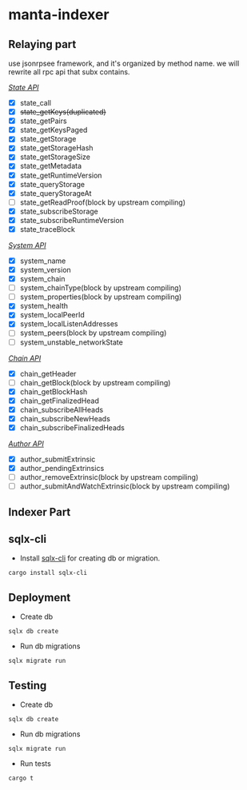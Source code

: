 # manta-indexer

## Relaying part

use jsonrpsee framework, and it's organized by method name.
we will rewrite all rpc api that subx contains.

*[State API](https://github.com/paritytech/substrate/blob/master/client/rpc-api/src/state/mod.rs)*

+ [x] state_call
+ [x] ~~state_getKeys(duplicated)~~
+ [x] state_getPairs
+ [x] state_getKeysPaged
+ [x] state_getStorage
+ [x] state_getStorageHash
+ [x] state_getStorageSize
+ [x] state_getMetadata
+ [x] state_getRuntimeVersion
+ [x] state_queryStorage
+ [x] state_queryStorageAt
+ [ ] state_getReadProof(block by upstream compiling)
+ [x] state_subscribeStorage
+ [x] state_subscribeRuntimeVersion
+ [x] state_traceBlock

*[System API](https://github.com/paritytech/substrate/blob/master/client/rpc-api/src/system/mod.rs#L33)*

+ [x] system_name
+ [x] system_version
+ [x] system_chain
+ [ ] system_chainType(block by upstream compiling)
+ [ ] system_properties(block by upstream compiling)
+ [x] system_health
+ [x] system_localPeerId
+ [x] system_localListenAddresses
+ [ ] system_peers(block by upstream compiling)
+ [ ] system_unstable_networkState

*[Chain API](https://github.com/paritytech/substrate/blob/master/client/rpc-api/src/chain/mod.rs#L27)*

+ [x] chain_getHeader
+ [ ] chain_getBlock(block by upstream compiling)
+ [x] chain_getBlockHash
+ [x] chain_getFinalizedHead
+ [x] chain_subscribeAllHeads
+ [x] chain_subscribeNewHeads
+ [x] chain_subscribeFinalizedHeads

*[Author API](https://github.com/paritytech/substrate/blob/master/client/rpc-api/src/author/mod.rs#L30)*

+ [x] author_submitExtrinsic
+ [x] author_pendingExtrinsics
+ [ ] author_removeExtrinsic(block by upstream compiling)
+ [ ] author_submitAndWatchExtrinsic(block by upstream compiling)

## Indexer Part
## sqlx-cli
- Install [sqlx-cli]() for creating db or migration.
```shell
cargo install sqlx-cli
```

## Deployment
- Create db
```shell
sqlx db create
```

- Run db migrations
```shell
sqlx migrate run
```

## Testing
- Create db
```shell
sqlx db create
```

- Run db migrations
```shell
sqlx migrate run
```

- Run tests
```shell
cargo t
```
